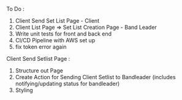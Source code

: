 To Do :
1) Client Send Set List Page - Client 
2) Client List Page => Set List Creation Page - Band Leader
3) Write unit tests for front and back end
4) CI/CD Pipeline with AWS set up
5) fix token error again

Client Send Setlist Page :
1) Structure out Page
2) Create Action for Sending Client Setlist to Bandleader (includes notifying/updating status for bandleader)
3) Styling